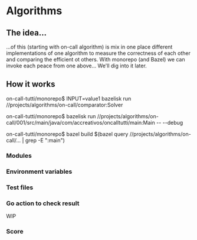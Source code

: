 # Algorithms

## The idea...
...of this (starting with on-call algorithm) is mix in one place different implementations of one algorithm to measure the correctness of each other and comparing the efficient ot others. With monorepo (and Bazel) we can invoke each peace from one above... We'll dig into it later.

## How it works

on-call-tutti/monorepo$ INPUT=value1 bazelisk run //projects/algorithms/on-call/comparator:Solver

on-call-tutti/monorepo$ bazelisk run //projects/algorithms/on-call/001/src/main/java/com/accreativos/oncalltutti/main:Main -- --debug

on-call-tutti/monorepo$ bazel build $(bazel query //projects/algorithms/on-call/... | grep -E ":main")

### Modules

### Environment variables

### Test files

### Go action to check result

WIP

### Score